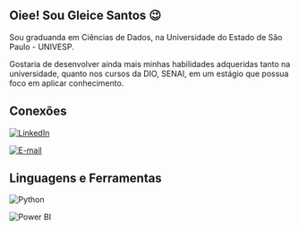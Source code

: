 ## Oiee! Sou Gleice Santos 😉

Sou graduanda em Ciências de Dados, na Universidade do Estado de São Paulo - UNIVESP.

Gostaria de desenvolver ainda mais minhas habilidades adqueridas tanto na universidade, quanto nos cursos da DIO, SENAI, em um estágio que possua foco em aplicar conhecimento.

## Conexões
[![LinkedIn](https://img.shields.io/badge/LinkedIn-000?stylr=for-the-badge&logo=LinkedIn)](https://www.linkedin.com/in/gleice-santos/) 

[![E-mail](https://img.shields.io/badge/-Email-000?style=for-the-badge&logo=microsoft-outlook&logoColor=007BFF)](mailto:gleice.adsantos@gmail.com)

## Linguagens e Ferramentas

![Python](https://img.shields.io/badge/python-1470fe?style=for-the-badge&logo=python&logoColor=000)

![Power BI](https://img.shields.io/badge/power_bi-1470fe?style=for-the-badge&logo=power-bi&logoColor=ffdd54)
